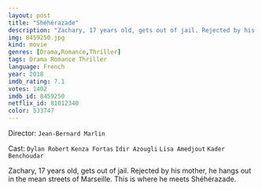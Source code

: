 ```yaml
---
layout: post
title: "Shéhérazade"
description: "Zachary, 17 years old, gets out of jail. Rejected by his mother, he hangs out in the mean streets of Marseille. This is where he meets Shéhérazade..."
img: 8459250.jpg
kind: movie
genres: [Drama,Romance,Thriller]
tags: Drama Romance Thriller 
language: French
year: 2018
imdb_rating: 7.1
votes: 1402
imdb_id: 8459250
netflix_id: 81012340
color: 533747
---
```

Director: `Jean-Bernard Marlin`  

Cast: `Dylan Robert` `Kenza Fortas` `Idir Azougli` `Lisa Amedjout` `Kader Benchoudar` 

Zachary, 17 years old, gets out of jail. Rejected by his mother, he hangs out in the mean streets of Marseille. This is where he meets Shéhérazade.